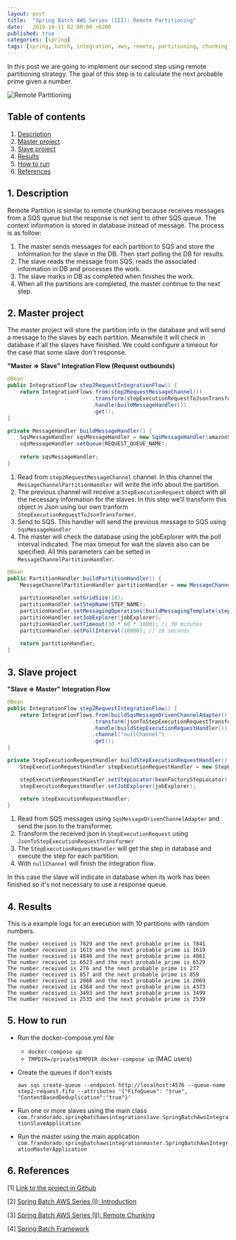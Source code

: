 ```yaml
---
layout: post
title:  "Spring Batch AWS Series (III): Remote Partitioning"
date:   2019-10-11 02:00:00 +0200
published: true
categories: [spring]
tags: [spring, batch, integration, aws, remote, partitioning, chunking, sqs]
---
```


In this post we are going to implement our second step using remote partitioning strategy. The goal of this step is to calculate the next probable prime given a number.

![Remote Partitioning](https://raw.githubusercontent.com/frandorado/frandorado.github.io/master/static/img/_posts/springbatchaws/remotepartitioning.png "Remote Partitioning")

## Table of contents

1. [Description](#section1)
2. [Master project](#section2)
3. [Slave project](#section3)
4. [Results](#section4)
5. [How to run](#section5)
6. [References](#section6)

## <a name="section1"></a>1. Description

Remote Partition is similar to remote chunking because receives messages from a SQS queue but the response is not sent to other SQS queue. The context information is stored in database instead of message. The process is as follow:

1. The master sends messages for each partition to SQS and store the information for the slave in the DB. Then start polling the DB for results.
2. The slave reads the message from SQS, reads the associated information in DB and processes the work.
3. The slave marks in DB as completed when finishes the work.
4. When all the partitions are completed, the master continue to the next step.

## <a name="section2"></a>2. Master project

The master project will store the partition info in the database and will send a message to the slaves by each partition. Meanwhile it will check in database if all the slaves have finished. We could configure a timeout for the case that some slave don't response.

**"Master => Slave" Integration Flow (Request outbounds)**

```java
@Bean
public IntegrationFlow step2RequestIntegrationFlow() {
    return IntegrationFlows.from(step2RequestMessageChannel())
                           .transform(stepExecutionRequestToJsonTransformer)
                           .handle(buildMessageHandler())
                           .get();
}

private MessageHandler buildMessageHandler() {
    SqsMessageHandler sqsMessageHandler = new SqsMessageHandler(amazonSQSAsync);
    sqsMessageHandler.setQueue(REQUEST_QUEUE_NAME);
        
    return sqsMessageHandler;
}
```

1. Read from `step2RequestMessageChannel` channel. In this channel the `MessageChannelPartitionHandler` will write the info about the partition.
2. The previous channel will receive a `StepExecutionRequest` object with all the necessary information for the slaves. In this step we'll transform this object in Json using our own tranform `StepExecutionRequestToJsonTransformer`.
3. Send to SQS. This handler will send the previous message to SQS using `SqsMessageHandler`
4. The master will check the database using the jobExplorer with the poll interval indicated. The max timeout for wait the slaves also can be specified. All this parameters can be setted in `MessageChannelPartitionHandler`.

```java
@Bean
public PartitionHandler buildPartitionHandler() {
    MessageChannelPartitionHandler partitionHandler = new MessageChannelPartitionHandler();
        
    partitionHandler.setGridSize(10);
    partitionHandler.setStepName(STEP_NAME);
    partitionHandler.setMessagingOperations(buildMessagingTemplate(step2RequestMessageChannel()));
    partitionHandler.setJobExplorer(jobExplorer);
    partitionHandler.setTimeout(30 * 60 * 1000); // 30 minutes
    partitionHandler.setPollInterval(10000); // 10 seconds
        
    return partitionHandler;
}
```

## <a name="section3"></a>3. Slave project

**"Slave => Master" Integration Flow**

```java
@Bean
public IntegrationFlow step2RequestIntegrationFlow() {
    return IntegrationFlows.from(buildSqsMessageDrivenChannelAdapter())
                           .transform(jsonToStepExecutionRequestTransformer)
                           .handle(buildStepExecutionRequestHandler())
                           .channel("nullChannel")
                           .get();
}

private StepExecutionRequestHandler buildStepExecutionRequestHandler() {
    StepExecutionRequestHandler stepExecutionRequestHandler = new StepExecutionRequestHandler();

    stepExecutionRequestHandler.setStepLocator(beanFactoryStepLocator);
    stepExecutionRequestHandler.setJobExplorer(jobExplorer);

    return stepExecutionRequestHandler;
}
```
1. Read from SQS messages using `SqsMessageDrivenChannelAdapter` and send the json to the transformer.
2. Transform the received json in `StepExecutionRequest` using `JsonToStepExecutionRequestTransformer`
3. The `StepExecutionRequestHandler` will get the step in database and execute the step for each partition.
4. With `nullChannel` will finish the integration flow.

In this case the slave will indicate in database when its work has been finished so it's not necessary to use a response queue.

## <a name="section4"></a>4. Results

This is a example logs for an execution with 10 partitions with random numbers.

```
The number received is 7829 and the next probable prime is 7841
The number received is 1615 and the next probable prime is 1619
The number received is 4846 and the next probable prime is 4861
The number received is 6523 and the next probable prime is 6529
The number received is 276 and the next probable prime is 277
The number received is 857 and the next probable prime is 859
The number received is 2066 and the next probable prime is 2069
The number received is 4364 and the next probable prime is 4373
The number received is 3493 and the next probable prime is 3499
The number received is 2535 and the next probable prime is 2539
```

## <a name="section5"></a>5. How to run

* Run the docker-compose.yml file
  * `docker-compose up`
  * `TMPDIR=/private$TMPDIR docker-compose up` (MAC users)

* Create the queues if don't exists

  ```
  aws sqs create-queue --endpoint http://localhost:4576 --queue-name step2-request.fifo --attributes '{"FifoQueue": "true", "ContentBasedDeduplication":"true"}'
  ```

* Run one or more slaves using the main class `com.frandorado.springbatchawsintegrationslave.SpringBatchAwsIntegrationSlaveApplication`

* Run the master using the main application `com.frandorado.springbatchawsintegrationmaster.SpringBatchAwsIntegrationMasterApplication`

## <a name="section6"></a>6. References

[1] [Link to the project in Github](https://github.com/frandorado/spring-projects/tree/master/spring-batch-aws-integration)

[2] [Spring Batch AWS Series (I): Introduction](https://frandorado.github.io/spring/2019/07/29/spring-batch-aws-series-introduction.html)

[3] [Spring Batch AWS Series (II): Remote Chunking](https://frandorado.github.io/spring/2019/09/19/spring-batch-aws-series-chunking.html)

[4] [Spring Batch Framework](https://github.com/spring-projects/spring-batch)

